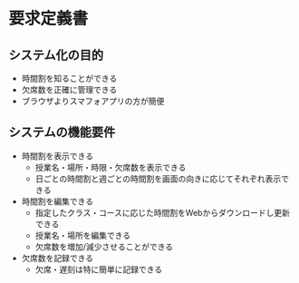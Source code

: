 # 要求定義書

## システム化の目的

- 時間割を知ることができる
- 欠席数を正確に管理できる
- ブラウザよりスマフォアプリの方が簡便

## システムの機能要件

- 時間割を表示できる
	- 授業名・場所・時限・欠席数を表示できる
	- 日ごとの時間割と週ごとの時間割を画面の向きに応じてそれぞれ表示できる
- 時間割を編集できる
	- 指定したクラス・コースに応じた時間割をWebからダウンロードし更新できる
	- 授業名・場所を編集できる
	- 欠席数を増加/減少させることができる
- 欠席数を記録できる
	- 欠席・遅刻は特に簡単に記録できる
	

